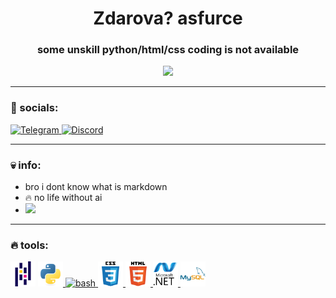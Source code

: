 <h1 align="center">Zdarova? asfurce</h1>
<h3 align="center">some unskill python/html/css coding is not available</h3>
<div id="header" align="center">
  <img src="https://media.discordapp.net/attachments/1117139613568479345/1275843979627204608/cat_in_pot_verysad.gif?ex=67c6780c&is=67c5268c&hm=b41bcc8d67f73e66443474275d9a8e3df3b6b41b75544a855b141f409b5bb7ca&=&width=484&height=645" width="300"/>

***
<h3 align="left">🙏 socials:</h3>
  <div id="badges" align="left">
  <a href="https://t.me/asfurce">
    <img src="https://img.shields.io/badge/Telegram-blue?style=for-the-badge&logo=telegram&logoColor=white" alt="Telegram"/>
  </a>
  <a href=" ">
    <img src="https://img.shields.io/badge/asfurce-darkblue?style=for-the-badge&logo=discord&logoColor=white" alt="Discord"/>
  </a>
  </div>

<div id="body" align="left">

***

<h3 align="left">💀 info:</h3>

- bro i dont know what is markdown 
- 🔥 no life without ai
- <img src="https://media.giphy.com/media/WUlplcMpOCEmTGBtBW/giphy.gif" width="30">
</div>

***

<h3 align="left">🔥 tools:</h3>
<p align="left"> 
<img src="https://raw.githubusercontent.com/devicons/devicon/2ae2a900d2f041da66e950e4d48052658d850630/icons/pandas/pandas-original.svg" alt="pandas" width="40" height="40"/> </a> <a href="https://www.python.org" target="_blank" rel="noreferrer"> <img src="https://raw.githubusercontent.com/devicons/devicon/master/icons/python/python-original.svg" alt="python" width="40" height="40"/> </a> <a href="https://www.gnu.org/software/bash/" target="_blank" rel="noreferrer"> <img src="https://www.vectorlogo.zone/logos/gnu_bash/gnu_bash-icon.svg" alt="bash" width="40" height="40"/> </a> <a href="https://www.w3schools.com/css/" target="_blank" rel="noreferrer"> <img src="https://raw.githubusercontent.com/devicons/devicon/master/icons/css3/css3-original-wordmark.svg" alt="css3" width="40" height="40"/> </a> <a href="https://www.w3.org/html/" target="_blank" rel="noreferrer"> <img src="https://raw.githubusercontent.com/devicons/devicon/master/icons/html5/html5-original-wordmark.svg" alt="html5" width="40" height="40"/> </a> <a href="https://dotnet.microsoft.com/" target="_blank" rel="noreferrer"> <img src="https://raw.githubusercontent.com/devicons/devicon/master/icons/dot-net/dot-net-original-wordmark.svg" alt="dotnet" width="40" height="40"/> </a> <a href="https://www.mysql.com/" target="_blank" rel="noreferrer"> <img src="https://raw.githubusercontent.com/devicons/devicon/master/icons/mysql/mysql-original-wordmark.svg" alt="mysql" width="40" height="40"/> </a> <a href="https://pandas.pydata.org/" target="_blank" rel="noreferrer">
